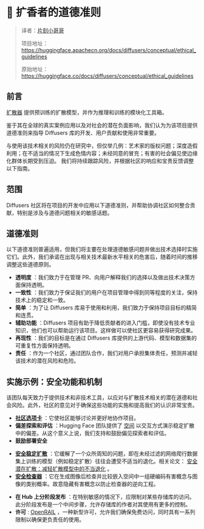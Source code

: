 # 🧨 扩香者的道德准则

> 译者：[片刻小哥哥](https://github.com/jiangzhonglian)
>
> 项目地址：<https://huggingface.apachecn.org/docs/diffusers/conceptual/ethical_guidelines>
>
> 原始地址：<https://huggingface.co/docs/diffusers/conceptual/ethical_guidelines>


## 前言



[扩散器](https://huggingface.co/docs/diffusers/index)
 提供预训练的扩散模型，并作为推理和训练的模块化工具箱。


鉴于其在全球的真实案例应用以及对社会的潜在负面影响，我们认为为该项目提供道德准则来指导 Diffusers 库的开发、用户贡献和使用非常重要。


与使用该技术相关的风险仍在研究中，但仅举几例：艺术家的版权问题；深度造假利用；在不适当的情况下生成色情内容；未经同意的冒充；有害的社会偏见使边缘化群体长期受到压迫。
我们将持续跟踪风险，并根据社区的响应和宝贵反馈调整以下指南。


## 范围



Diffusers 社区将在项目的开发中应用以下道德准则，并帮助协调社区如何整合贡献，特别是涉及与道德问题相关的敏感话题。


## 道德准则



以下道德准则普遍适用，但我们将主要在处理道德敏感问题并做出技术选择时实施它们。此外，我们承诺在出现与相关技术最新水平相关的危害后，随着时间的推移调整这些道德原则。


* **透明度**
 ：我们致力于在管理 PR、向用户解释我们的选择以及做出技术决策方面保持透明。
* **一致性**
 ：我们致力于保证我们的用户在项目管理中得到同等程度的关注，保持技术上的稳定和一致。
* **简单**
 ：为了让 Diffusers 库易于使用和利用，我们致力于保持项目目标的精简和连贯。
* **辅助功能**
 ：Diffusers 项目有助于降低贡献者的进入门槛，即使没有技术专业知识，他们也可以帮助运行该项目。这样做可以使社区更容易获得研究成果。
* **再现性**
 ：我们的目标是在通过 Diffusers 库提供的上游代码、模型和数据集的可重复性方面保持透明。
* **责任**
 ：作为一个社区，通过团队合作，我们对用户承担集体责任，预测并减轻该技术的潜在风险和危险。


## 实施示例：安全功能和机制



该团队每天致力于提供技术和非技术工具，以应对与扩散技术相关的潜在道德和社会风险。此外，社区的意见对于确保这些功能的实施和提高我们的认识非常宝贵。


* [**社区选项卡**](https://huggingface.co/docs/hub/repositories-pull-requests-discussions)
 ：它使社区能够讨论并更好地协作项目。
* **偏差探索和评估**
 ：Hugging Face 团队提供了
 [空间](https://huggingface.co/spaces/society-ethics/DiffusionBiasExplorer)
 以交互方式演示稳定扩散中的偏差。从这个意义上说，我们支持和鼓励偏见探索者和评估。
* **鼓励部署安全**


+ [**安全稳定扩散**](https://huggingface.co/docs/diffusers/main/en/api/pipelines/stable_diffusion/stable_diffusion_safe)
：它缓解了一个众所周知的问题，即在未经过滤的网络爬行数据集上训练的模型（例如稳定扩散）往往会遭受不适当的退化。相关论文：
[安全潜在扩散：减轻扩散模型中的不当退化](https://arxiv.org/abs/2211.05105)
。
+ [**安全检查器**](https://github.com/huggingface/diffusers/blob/main/src/diffusers/pipelines/stable_diffusion/safety_checker.py)
：它在生成图像后检查并比较嵌入空间中一组硬编码有害概念与图像的类别概率。故意隐藏有害概念以防止检查器的逆向工程。
* **在 Hub 上分阶段发布**
 ：在特别敏感的情况下，应限制对某些存储库的访问。此分阶段发布是一个中间步骤，允许存储库的作者对其使用有更多的控制。
* **许可**
 :
 [OpenRAIL](https://huggingface.co/blog/open_rail)
 ，一种新型许可，允许我们确保免费访问，同时具有一系列限制以确保更负责任的使用。